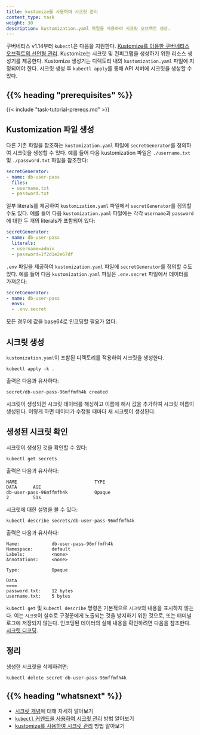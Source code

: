 ```yaml
---
title: kustomize를 사용하여 시크릿 관리
content_type: task
weight: 30
description: kustomization.yaml 파일을 사용하여 시크릿 오브젝트 생성.
---
```


<!-- overview -->

쿠버네티스 v1.14부터 `kubectl`은 다음을 지원한다.
[Kustomize를 이용한 쿠버네티스 오브젝트의 선언형 관리](/ko/docs/tasks/manage-kubernetes-objects/kustomization/).
Kustomize는 시크릿 및 컨피그맵을 생성하기 위한 리소스 생성기를 제공한다.
Kustomize 생성기는 디렉토리 내의 `kustomization.yaml` 파일에 지정되어야 한다.
시크릿 생성 후 `kubectl apply`를 통해 API
서버에 시크릿을 생성할 수 있다.

## {{% heading "prerequisites" %}}

{{< include "task-tutorial-prereqs.md" >}}

<!-- steps -->

## Kustomization 파일 생성

다른 기존 파일을 참조하는 `kustomization.yaml` 파일에
`secretGenerator`를 정의하여 시크릿을 생성할 수 있다.
예를 들어 다음 kustomization 파일은
`./username.txt` 및 `./password.txt` 파일을 참조한다:

```yaml
secretGenerator:
- name: db-user-pass
  files:
  - username.txt
  - password.txt
```

일부 literals를 제공하여 `kustomization.yaml` 파일에서 `secretGenerator`를
정의할 수도 있다.
예를 들어 다음 `kustomization.yaml` 파일에는
각각 `username`과 `password`에 대한 두 개의 literals가 포함되어 있다:

```yaml
secretGenerator:
- name: db-user-pass
  literals:
  - username=admin
  - password=1f2d1e2e67df
```

`.env` 파일을 제공하여
`kustomization.yaml` 파일에 `secretGenerator`를 정의할 수도 있다.
예를 들어 다음 `kustomization.yaml` 파일은
`.env.secret` 파일에서 데이터를 가져온다:

```yaml
secretGenerator:
- name: db-user-pass
  envs:
  - .env.secret
```

모든 경우에 값을 base64로 인코딩할 필요가 없다.

## 시크릿 생성

`kustomization.yaml`이 포함된 디렉토리를 적용하여 시크릿을 생성한다.

```shell
kubectl apply -k .
```

출력은 다음과 유사하다:

```
secret/db-user-pass-96mffmfh4k created
```

시크릿이 생성되면 시크릿 데이터를 해싱하고
이름에 해시 값을 추가하여 시크릿 이름이 생성된다. 이렇게 하면
데이터가 수정될 때마다 새 시크릿이 생성된다.

## 생성된 시크릿 확인

시크릿이 생성된 것을 확인할 수 있다:

```shell
kubectl get secrets
```

출력은 다음과 유사하다:

```
NAME                             TYPE                                  DATA      AGE
db-user-pass-96mffmfh4k          Opaque                                2         51s
```

시크릿에 대한 설명을 볼 수 있다:

```shell
kubectl describe secrets/db-user-pass-96mffmfh4k
```

출력은 다음과 유사하다:

```
Name:            db-user-pass-96mffmfh4k
Namespace:       default
Labels:          <none>
Annotations:     <none>

Type:            Opaque

Data
====
password.txt:    12 bytes
username.txt:    5 bytes
```

`kubectl get` 및 `kubectl describe` 명령은 기본적으로 `시크릿`의 내용을 표시하지 않는다.
이는 `시크릿`이 실수로 구경꾼에게 노출되는 것을 방지하기 위한 것으로,
또는 터미널 로그에 저장되지 않는다.
인코딩된 데이터의 실제 내용을 확인하려면 다음을 참조한다.
[시크릿 디코딩](/ko/docs/tasks/configmap-secret/managing-secret-using-kubectl/#decoding-secret).

## 정리

생성한 시크릿을 삭제하려면:

```shell
kubectl delete secret db-user-pass-96mffmfh4k
```

<!-- Optional section; add links to information related to this topic. -->
## {{% heading "whatsnext" %}}

- [시크릿 개념](/ko/docs/concepts/configuration/secret/)에 대해 자세히 알아보기
- [`kubectl` 커멘드을 사용하여 시크릿 관리](/ko/docs/tasks/configmap-secret/managing-secret-using-kubectl/) 방법 알아보기
- [kustomize를 사용하여 시크릿 관리](/ko/docs/tasks/configmap-secret/managing-secret-using-kustomize/) 방법 알아보기

